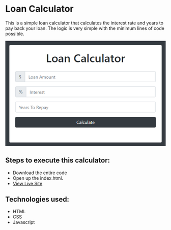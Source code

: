  # Loan Calculator
 
 This is a simple loan calculator that calculates the interest rate and years to pay back your loan. The logic is very simple with the minimum lines of code possible.

![title-pic](calculator.png)
 
## Steps to execute this calculator:
- Download the entire code 
- Open up the index.html.
- [View Live Site](https://anthonys1760.github.io/Loan-Calculator/)

## Technologies used: 
- HTML
- CSS
- Javascript
